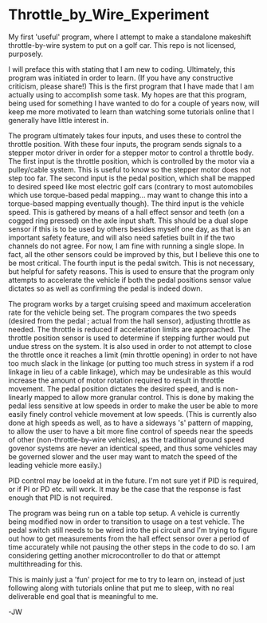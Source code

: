 # Throttle_by_Wire_Experiment
My first 'useful' program, where I attempt to make a standalone makeshift throttle-by-wire system to put on a golf car.
This repo is not licensed, purposely. 

I will preface this with stating that I am new to coding. Ultimately, this program was initiated in order to learn. 
(If you have any constructive criticism, please share!)
This is the first program that I have made that I am actually using to accomplish some task. My hopes are that this program, being used for something I have wanted to do for a couple of years now, will keep me more motivated to learn than watching some tutorials online that I generally have little interest in.

The program ultimately takes four inputs, and uses these to control the throttle position.
With these four inputs, the program sends signals to a stepper motor driver in order for a stepper motor to control a throttle body.
The first input is the throttle position, which is controlled by the motor via a pulley/cable system. This is useful to know so the stepper motor does not step too far.
The second input is the pedal position, which shall be mapped to desired speed like most electric golf cars (contrary to most automobiles which use torque-based pedal mapping... may want to change this into a torque-based mapping eventually though).
The third input is the vehicle speed. This is gathered by means of a hall effect sensor and teeth (on a cogged ring pressed) on the axle input shaft. This should be a dual slope sensor if this is to be used by others besides myself one day, as that is an important safety feature, and will also need safeties built in if the two channels do not agree. For now, I am fine with running a single slope. In fact, all the other sensors could be improved by this, but I believe this one to be most critical.
The fourth input is the pedal switch. This is not necessary, but helpful for safety reasons. This is used to ensure that the program only attempts to accelerate the vehicle if both the pedal positions sensor value dictates so as well as confirming the pedal is indeed down.

The program works by a target cruising speed and maximum acceleration rate for the vehicle being set.
The program compares the two speeds (desired from the pedal ; actual from the hall sensor), adjusting throttle as needed.
The throttle is reduced if acceleration limits are approached. 
The throttle position sensor is used to determine if stepping further would put undue stress on the system. It is also used in order to not attempt to close the throttle once it reaches a limit (min throttle opening) in order to not have too much slack in the linkage (or putting too much stress in system if a rod linkage in lieu of a cable linkage), which may be undesirable as this would increase the amount of motor rotation required to result in throttle movement. 
The pedal position dictates the desired speed, and is non-linearly mapped to allow more granular control. This is done by making the pedal less sensitive at low speeds in order to make the user be able to more easily finely control vehicle movement at low speeds. 
(This is currently also done at high speeds as well, as to have a sideways 's' pattern of mapping, to allow the user to have a bit more fine control of speeds near the speeds of other (non-throttle-by-wire vehicles), as the traditional ground speed govenor systems are never an identical speed, and thus some vehicles may be governed slower and the user may want to match the speed of the leading vehicle more easily.)

PID control may be looekd at in the future. I'm not sure yet if PID is required, or if PI or PD etc. will work.
It may be the case that the response is fast enough that PID is not required. 

The program was being run on a table top setup. A vehicle is currently being modified now in order to transition to usage on a test vehicle. The pedal switch still needs to be wired into the pi circuit and I'm trying to figure out how to get measurements from the hall effect sensor over a period of time accurately while not pausing the other steps in the code to do so. I am considering getting another microcontroller to do that or attempt multithreading for this.

This is mainly just a 'fun' project for me to try to learn on, instead of just following along with tutorials online that put me to sleep, with no real deliverable end goal that is meaningful to me.

-JW

